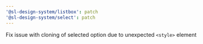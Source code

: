 ```yaml
---
'@sl-design-system/listbox': patch
'@sl-design-system/select': patch
---
```


Fix issue with cloning of selected option due to unexpected `<style>` element
